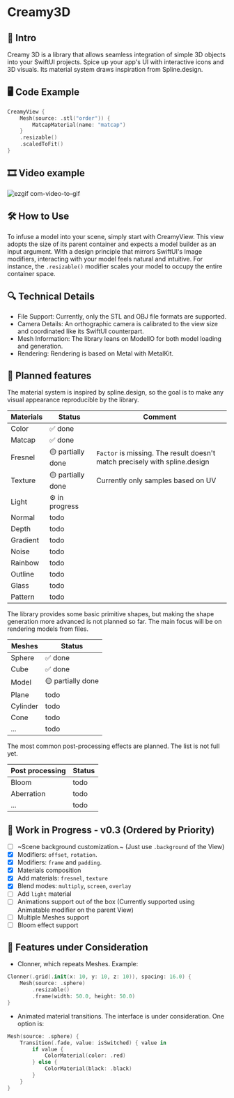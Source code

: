 # Creamy3D

## 🌟 Intro
Creamy 3D is a library that allows seamless integration of simple 3D objects into your SwiftUI projects. Spice up your app's UI with interactive icons and 3D visuals. Its material system draws inspiration from Spline.design.

## 🖥️ Code Example
```Swift
CreamyView {
    Mesh(source: .stl("order")) {
        MatcapMaterial(name: "matcap")
    }
    .resizable()
    .scaledToFit()
}
```

## 🎞 Video example
![ezgif com-video-to-gif](https://github.com/alex566/Creamy3D/assets/7542506/dcf7f426-81b1-460f-b8ef-f94d4b2e0a60)

## 🛠️ How to Use
To infuse a model into your scene, simply start with CreamyView. This view adopts the size of its parent container and expects a model builder as an input argument. With a design principle that mirrors SwiftUI's Image modifiers, interacting with your model feels natural and intuitive. For instance, the `.resizable()` modifier scales your model to occupy the entire container space.

## 🔍 Technical Details
* File Support: Currently, only the STL and OBJ file formats are supported.
* Camera Details: An orthographic camera is calibrated to the view size and coordinated like its SwiftUI counterpart.
* Mesh Information: The library leans on ModelIO for both model loading and generation.
* Rendering: Rendering is based on Metal with MetalKit.

## 📜 Planned features
The material system is inspired by spline.design, so the goal is to make any visual appearance reproducible by the library.

| Materials  | Status            | Comment                                                                    |
|------------|-------------------|----------------------------------------------------------------------------|
| Color      | ✅ done           |                                                                            |
| Matcap     | ✅ done           |                                                                            |
| Fresnel    | 🟡 partially done | `Factor` is missing. The result doesn't match precisely with spline.design |
| Texture    | 🟡 partially done | Currently only samples based on UV                                         |
| Light      | ⚙ in progress     |                                                                            |
| Normal     | todo              |                                                                            |
| Depth      | todo              |                                                                            |
| Gradient   | todo              |                                                                            |
| Noise      | todo              |                                                                            |
| Rainbow    | todo              |                                                                            |
| Outline    | todo              |                                                                            |
| Glass      | todo              |                                                                            |
| Pattern    | todo              |                                                                            |

The library provides some basic primitive shapes, but making the shape generation more advanced is not planned so far. 
The main focus will be on rendering models from files.

| Meshes     | Status            |
|------------|-------------------|
| Sphere     | ✅ done           |
| Cube       | ✅ done           |
| Model      | 🟡 partially done |
| Plane      | todo              |
| Cylinder   | todo              |
| Cone       | todo              |
| ...        | todo              |

The most common post-processing effects are planned. The list is not full yet.

| Post processing | Status       |
|-----------------|--------------|
| Bloom           | todo         |
| Aberration      | todo         |
| ...             | todo         |


## 🚧 Work in Progress - v0.3 (Ordered by Priority)
- [ ] ~Scene background customization.~ (Just use `.background` of the View)
- [X] Modifiers: `offset`, `rotation`.
- [X] Modifiers: `frame` and `padding`.
- [X] Materials composition
- [X] Add materials: `fresnel`, `texture`
- [X] Blend modes: `multiply`, `screen`, `overlay`
- [ ] Add `light` material
- [ ] Animations support out of the box (Currently supported using Animatable modifier on the parent View)
- [ ] Multiple Meshes support
- [ ] Bloom effect support

## 🤔 Features under Consideration
* Clonner, which repeats Meshes. Example:
```Swift
Clonner(.grid(.init(x: 10, y: 10, z: 10)), spacing: 16.0) {
    Mesh(source: .sphere)
        .resizable()
        .frame(width: 50.0, height: 50.0)
}
```

* Animated material transitions. The interface is under consideration. One option is:
```Swift
Mesh(source: .sphere) {
    Transition(.fade, value: isSwitched) { value in
        if value {
            ColorMaterial(color: .red)
        } else {
            ColorMaterial(black: .black)
        }
    }
}
```
